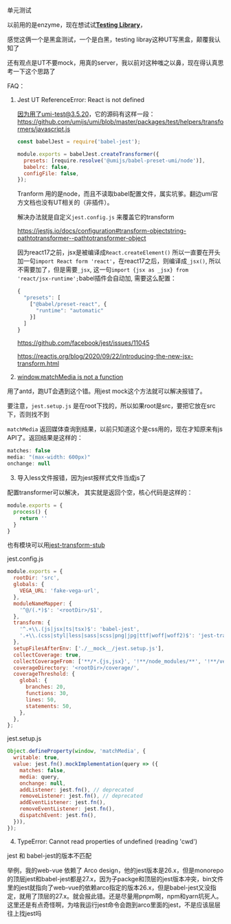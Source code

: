 单元测试

以前用的是enzyme，现在想试试[**Testing Library**](https://testing-library.com/)，

感觉这俩一个是黑盒测试，一个是白黑，testing libray这种UT写黑盒，颠覆我认知了

还有观点是UT不要mock，用真的server，我以前对这种嗤之以鼻，现在得认真思考一下这个思路了

FAQ：

1. Jest UT  ReferenceError: React is not defined

   因为用了umi-test@3.5.20，它的源码有这样一段：https://github.com/umijs/umi/blob/master/packages/test/helpers/transformers/javascript.js

   ```js
   const babelJest = require('babel-jest');
   
   module.exports = babelJest.createTransformer({
     presets: [require.resolve('@umijs/babel-preset-umi/node')],
     babelrc: false,
     configFile: false,
   });
   ```

   Tranform 用的是node，而且不读取babel配置文件，属实坑爹。翻边umi官方文档也没有UT相关的（非插件）。

   解决办法就是自定义`jest.config.js` 来覆盖它的transform

   https://jestjs.io/docs/configuration#transform-objectstring-pathtotransformer--pathtotransformer-object

   因为react17之前，jsx是被编译成`React.createElement()` 所以一直要在开头加一句`import React form 'react'`，在react17之后，则编译成`_jsx()`, 所以不需要加了，但是需要`_jsx`, 这一句`import {jsx as _jsx} from 'react/jsx-runtime';`babel插件会自动加, 需要这么配置：

   ```js
   {
     "presets": [
       ["@babel/preset-react", {
         "runtime": "automatic"
       }]
     ]
   }
   ```

   https://github.com/facebook/jest/issues/11045

   https://reactjs.org/blog/2020/09/22/introducing-the-new-jsx-transform.html

2. [window.matchMedia is not a function](https://stackoverflow.com/questions/39830580/jest-test-fails-typeerror-window-matchmedia-is-not-a-function)

用了antd，跑UT会遇到这个错。用jest mock这个方法就可以解决报错了。

要注意，`jest.setup.js` 是在root下找的，所以如果root是src，要把它放在src下，否则找不到

`matchMedia` 返回媒体查询到结果，以前只知道这个是css用的，现在才知原来有js API了。返回结果是这样的：

```js
matches: false
media: "(max-width: 600px)"
onchange: null
```

3. 导入less文件报错，因为jest报样式文件当成js了

配置transformer可以解决， 其实就是返回个空，核心代码是这样的：

```js
module.exports = {
  process() {
    return ''
  }
}
```

也有模块可以用[jest-transform-stub](https://www.npmjs.com/package/jest-transform-stub)

jest.config.js

```js
module.exports = {
  rootDir: 'src',
  globals: {
    VEGA_URL: 'fake-vega-url',
  },
  moduleNameMapper: {
    '^@/(.*)$': '<rootDir>/$1',
  },
  transform: {
    '^.+\\.(js|jsx|ts|tsx)$': 'babel-jest',
    '.+\\.(css|styl|less|sass|scss|png|jpg|ttf|woff|woff2)$': 'jest-transform-stub',
  },
  setupFilesAfterEnv: ['./__mock__/jest.setup.js'],
  collectCoverage: true,
  collectCoverageFrom: ['**/*.{js,jsx}', '!**/node_modules/**', '!**/vendor/**'],
  coverageDirectory: '<rootDir>/coverage/',
  coverageThreshold: {
    global: {
      branches: 20,
      functions: 30,
      lines: 50,
      statements: 50,
    },
  },
};
```

jest.setup.js

```js
Object.defineProperty(window, 'matchMedia', {
  writable: true,
  value: jest.fn().mockImplementation(query => ({
    matches: false,
    media: query,
    onchange: null,
    addListener: jest.fn(), // deprecated
    removeListener: jest.fn(), // deprecated
    addEventListener: jest.fn(),
    removeEventListener: jest.fn(),
    dispatchEvent: jest.fn(),
  })),
});
```

4.   TypeError: Cannot read properties of undefined (reading 'cwd')

   jest 和 babel-jest的版本不匹配

   举例，我的web-vue 依赖了 Arco design，他的jest版本是26.x，但是monorepo的顶层jest和babel-jest都是27.x，因为子packge和顶层的jest版本冲突，bin文件里的jest就指向了web-vue的依赖arco指定的版本26.x，但是babel-jest又没指定，就用了顶层的27.x。就会报此错。还是尽量用pnpm啊，npm和yarn坑死人。这里还是有点奇怪啊，为啥我运行jest命令会跑到arco里面的jest，不是应该层层往上找jest吗